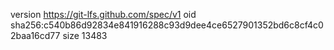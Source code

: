 version https://git-lfs.github.com/spec/v1
oid sha256:c540b86d92834e841916288c93d9dee4ce6527901352bd6c8cf4c02baa16cd77
size 13483
